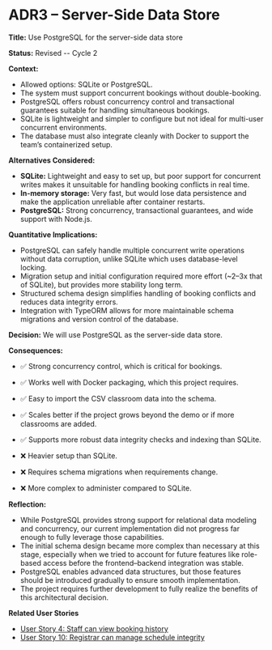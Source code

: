 # ADR3 – Server-Side Data Store  

**Title:** Use PostgreSQL for the server-side data store  

**Status:** Revised -- Cycle 2

**Context:**  
- Allowed options: SQLite or PostgreSQL.  
- The system must support concurrent bookings without double-booking.  
- PostgreSQL offers robust concurrency control and transactional guarantees suitable for handling simultaneous bookings.  
- SQLite is lightweight and simpler to configure but not ideal for multi-user concurrent environments.  
- The database must also integrate cleanly with Docker to support the team’s containerized setup.

**Alternatives Considered:**  
- **SQLite:** Lightweight and easy to set up, but poor support for concurrent writes makes it unsuitable for handling booking conflicts in real time.  
- **In-memory storage:** Very fast, but would lose data persistence and make the application unreliable after container restarts.  
- **PostgreSQL:** Strong concurrency, transactional guarantees, and wide support with Node.js.

**Quantitative Implications:**  
- PostgreSQL can safely handle multiple concurrent write operations without data corruption, unlike SQLite which uses database-level locking.  
- Migration setup and initial configuration required more effort (~2–3x that of SQLite), but provides more stability long term.  
- Structured schema design simplifies handling of booking conflicts and reduces data integrity errors.  
- Integration with TypeORM allows for more maintainable schema migrations and version control of the database.

**Decision:**
We will use PostgreSQL as the server-side data store.  

**Consequences:**  
- ✅ Strong concurrency control, which is critical for bookings.  
- ✅ Works well with Docker packaging, which this project requires.  
- ✅ Easy to import the CSV classroom data into the schema.  
- ✅ Scales better if the project grows beyond the demo or if more classrooms are added.  
- ✅ Supports more robust data integrity checks and indexing than SQLite.

- ❌ Heavier setup than SQLite.  
- ❌ Requires schema migrations when requirements change.  
- ❌ More complex to administer compared to SQLite.

**Reflection:**  
- While PostgreSQL provides strong support for relational data modeling and concurrency, our current implementation did not progress far enough to fully leverage those capabilities.  
- The initial schema design became more complex than necessary at this stage, especially when we tried to account for future features like role-based access before the frontend–backend integration was stable.  
- PostgreSQL enables advanced data structures, but those features should be introduced gradually to ensure smooth implementation.  
- The project requires further development to fully realize the benefits of this architectural decision.

**Related User Stories**
- [User Story 4: Staff can view booking history](https://gitlab.csc.uvic.ca/courses/2025091/SENG350_COSI/teams/group_10_proj/-/issues/4)
- [User Story 10: Registrar can manage schedule integrity](https://gitlab.csc.uvic.ca/courses/2025091/SENG350_COSI/teams/group_10_proj/-/issues/24)